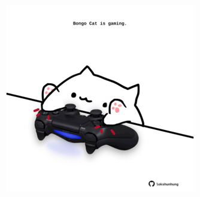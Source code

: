 <!-- built at 24/04/2021, 18:20:07 UTC -->
<p align="center">
  <img width="500" height="500" src="./ReadmeImage.svg">
</p>
